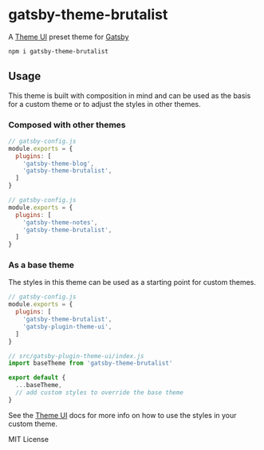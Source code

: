 
# gatsby-theme-brutalist

A [Theme UI][] preset theme for [Gatsby][]

```sh
npm i gatsby-theme-brutalist
```

## Usage

This theme is built with composition in mind and can be used as the basis for a custom theme or to adjust the styles in other themes.

### Composed with other themes

```js
// gatsby-config.js
module.exports = {
  plugins: [
    'gatsby-theme-blog',
    'gatsby-theme-brutalist',
  ]
}
```

```js
// gatsby-config.js
module.exports = {
  plugins: [
    'gatsby-theme-notes',
    'gatsby-theme-brutalist',
  ]
}
```

### As a base theme

The styles in this theme can be used as a starting point for custom themes.

```js
// gatsby-config.js
module.exports = {
  plugins: [
    'gatsby-theme-brutalist',
    'gatsby-plugin-theme-ui',
  ]
}
```

```js
// src/gatsby-plugin-theme-ui/index.js
import baseTheme from 'gatsby-theme-brutalist'

export default {
  ...baseTheme,
  // add custom styles to override the base theme
}
```

See the [Theme UI][] docs for more info on how to use the styles in your custom theme.

MIT License

[gatsby]: https://gatsbyjs.org
[theme ui]: https://theme-ui.com
